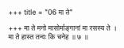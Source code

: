 +++
title = "06 मा ते"

+++
मा ते मनो मासोर्माङ्गानां मा रसस्य ते ।  
मा ते हास्त तन्वः कि चनेह ॥ ७ ॥